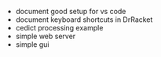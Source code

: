- document good setup for vs code
- document keyboard shortcuts in DrRacket
- cedict processing example
- simple web server
- simple gui

